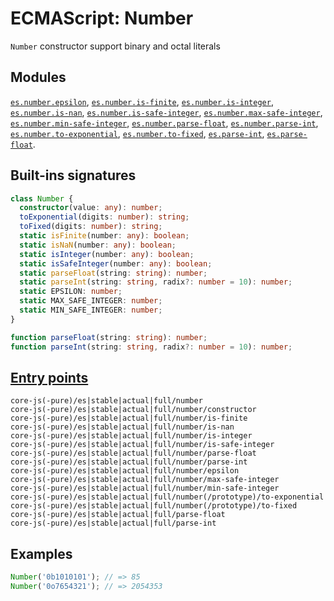 # ECMAScript: Number
`Number` constructor support binary and octal literals

## Modules
[`es.number.epsilon`](https://github.com/zloirock/core-js/blob/v4/packages/core-js/modules/es.number.epsilon.js), [`es.number.is-finite`](https://github.com/zloirock/core-js/blob/v4/packages/core-js/modules/es.number.is-finite.js), [`es.number.is-integer`](https://github.com/zloirock/core-js/blob/v4/packages/core-js/modules/es.number.is-integer.js), [`es.number.is-nan`](https://github.com/zloirock/core-js/blob/v4/packages/core-js/modules/es.number.is-nan.js), [`es.number.is-safe-integer`](https://github.com/zloirock/core-js/blob/v4/packages/core-js/modules/es.number.is-safe-integer.js), [`es.number.max-safe-integer`](https://github.com/zloirock/core-js/blob/v4/packages/core-js/modules/es.number.max-safe-integer.js), [`es.number.min-safe-integer`](https://github.com/zloirock/core-js/blob/v4/packages/core-js/modules/es.number.min-safe-integer.js), [`es.number.parse-float`](https://github.com/zloirock/core-js/blob/v4/packages/core-js/modules/es.number.parse-float.js), [`es.number.parse-int`](https://github.com/zloirock/core-js/blob/v4/packages/core-js/modules/es.number.parse-int.js), [`es.number.to-exponential`](https://github.com/zloirock/core-js/blob/v4/packages/core-js/modules/es.number.to-exponential.js), [`es.number.to-fixed`](https://github.com/zloirock/core-js/blob/v4/packages/core-js/modules/es.number.to-fixed.js), [`es.parse-int`](https://github.com/zloirock/core-js/blob/v4/packages/core-js/modules/es.parse-int.js), [`es.parse-float`](https://github.com/zloirock/core-js/blob/v4/packages/core-js/modules/es.parse-float.js).

## Built-ins signatures
```ts
class Number {
  constructor(value: any): number;
  toExponential(digits: number): string;
  toFixed(digits: number): string;
  static isFinite(number: any): boolean;
  static isNaN(number: any): boolean;
  static isInteger(number: any): boolean;
  static isSafeInteger(number: any): boolean;
  static parseFloat(string: string): number;
  static parseInt(string: string, radix?: number = 10): number;
  static EPSILON: number;
  static MAX_SAFE_INTEGER: number;
  static MIN_SAFE_INTEGER: number;
}

function parseFloat(string: string): number;
function parseInt(string: string, radix?: number = 10): number;
```

## [Entry points]({docs-version}/docs/usage#h-entry-points)
```
core-js(-pure)/es|stable|actual|full/number
core-js(-pure)/es|stable|actual|full/number/constructor
core-js(-pure)/es|stable|actual|full/number/is-finite
core-js(-pure)/es|stable|actual|full/number/is-nan
core-js(-pure)/es|stable|actual|full/number/is-integer
core-js(-pure)/es|stable|actual|full/number/is-safe-integer
core-js(-pure)/es|stable|actual|full/number/parse-float
core-js(-pure)/es|stable|actual|full/number/parse-int
core-js(-pure)/es|stable|actual|full/number/epsilon
core-js(-pure)/es|stable|actual|full/number/max-safe-integer
core-js(-pure)/es|stable|actual|full/number/min-safe-integer
core-js(-pure)/es|stable|actual|full/number(/prototype)/to-exponential
core-js(-pure)/es|stable|actual|full/number(/prototype)/to-fixed
core-js(-pure)/es|stable|actual|full/parse-float
core-js(-pure)/es|stable|actual|full/parse-int
```

## Examples
```js
Number('0b1010101'); // => 85
Number('0o7654321'); // => 2054353
```
